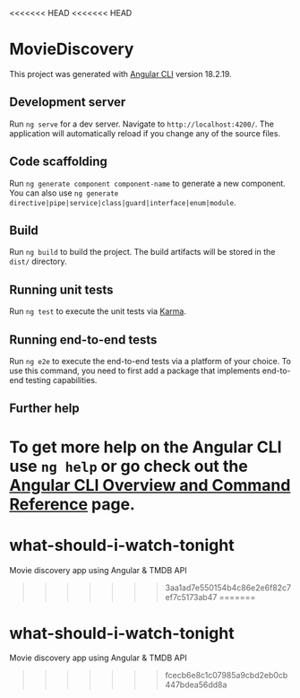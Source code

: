 <<<<<<< HEAD
<<<<<<< HEAD
# MovieDiscovery

This project was generated with [Angular CLI](https://github.com/angular/angular-cli) version 18.2.19.

## Development server

Run `ng serve` for a dev server. Navigate to `http://localhost:4200/`. The application will automatically reload if you change any of the source files.

## Code scaffolding

Run `ng generate component component-name` to generate a new component. You can also use `ng generate directive|pipe|service|class|guard|interface|enum|module`.

## Build

Run `ng build` to build the project. The build artifacts will be stored in the `dist/` directory.

## Running unit tests

Run `ng test` to execute the unit tests via [Karma](https://karma-runner.github.io).

## Running end-to-end tests

Run `ng e2e` to execute the end-to-end tests via a platform of your choice. To use this command, you need to first add a package that implements end-to-end testing capabilities.

## Further help

To get more help on the Angular CLI use `ng help` or go check out the [Angular CLI Overview and Command Reference](https://angular.dev/tools/cli) page.
=======
# what-should-i-watch-tonight
Movie discovery app using Angular &amp; TMDB API
>>>>>>> 3aa1ad7e550154b4c86e2e6f82c7ef7c5173ab47
=======
# what-should-i-watch-tonight
Movie discovery app using Angular &amp; TMDB API
>>>>>>> fcecb6e8c1c07985a9cbd2eb0cb447bdea56dd8a
